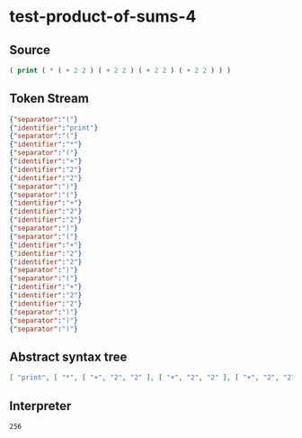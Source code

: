 # test-product-of-sums-4
## Source
```lisp
( print ( * ( + 2 2 ) ( + 2 2 ) ( + 2 2 ) ( + 2 2 ) ) ) 
```
## Token Stream
```json
{"separator":"("}
{"identifier":"print"}
{"separator":"("}
{"identifier":"*"}
{"separator":"("}
{"identifier":"+"}
{"identifier":"2"}
{"identifier":"2"}
{"separator":")"}
{"separator":"("}
{"identifier":"+"}
{"identifier":"2"}
{"identifier":"2"}
{"separator":")"}
{"separator":"("}
{"identifier":"+"}
{"identifier":"2"}
{"identifier":"2"}
{"separator":")"}
{"separator":"("}
{"identifier":"+"}
{"identifier":"2"}
{"identifier":"2"}
{"separator":")"}
{"separator":")"}
{"separator":")"}
```
## Abstract syntax tree
```json
[ "print", [ "*", [ "+", "2", "2" ], [ "+", "2", "2" ], [ "+", "2", "2" ], [ "+", "2", "2" ] ] ]
```
## Interpreter
```bash
256
```